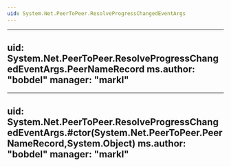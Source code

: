 ```yaml
---
uid: System.Net.PeerToPeer.ResolveProgressChangedEventArgs
---
```


---
uid: System.Net.PeerToPeer.ResolveProgressChangedEventArgs.PeerNameRecord
ms.author: "bobdel"
manager: "markl"
---

---
uid: System.Net.PeerToPeer.ResolveProgressChangedEventArgs.#ctor(System.Net.PeerToPeer.PeerNameRecord,System.Object)
ms.author: "bobdel"
manager: "markl"
---
